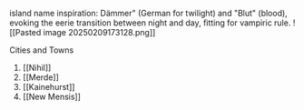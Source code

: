 island name inspiration: Dämmer" (German for twilight) and "Blut" (blood), evoking the eerie transition between night and day, fitting for vampiric rule.
![[Pasted image 20250209173128.png]]

Cities and Towns
1. [[Nihil]]
2. [[Merde]]
3. [[Kainehurst]]
4. [[New Mensis]]